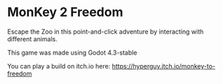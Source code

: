 # MonKey 2 Freedom

Escape the Zoo in this point-and-click adventure by interacting with different animals.

This game was made using Godot 4.3-stable

You can play a build on itch.io here: https://hyperguy.itch.io/monkey-to-freedom
